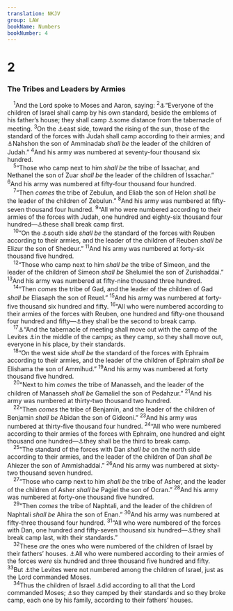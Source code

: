 ```yaml
---
translation: NKJV
group: LAW
bookName: Numbers 
bookNumber: 4
---
```


<div class="title"><h1>2</h1><h3>The Tribes and Leaders by Armies</h3></div>
<span class="verse dan_2_1"> <sup>1</sup>And the Lord spoke to Moses and Aaron, saying: </span>
<span class="verse dan_2_2"><sup>2</sup><a data-toggle="tooltip" data-placement="bottom" title="Num. 1:52; 24:2">⚓</a>“Everyone of the children of Israel shall camp by his own standard, beside the emblems of his father’s house; they shall camp <a data-toggle="tooltip" data-placement="bottom" title="Josh. 3:4">⚓</a>some distance from the tabernacle of meeting. </span>
<span class="verse dan_2_3"><sup>3</sup>On the <a data-toggle="tooltip" data-placement="bottom" title="Num. 10:5">⚓</a>east side, toward the rising of the sun, those of the standard of the forces with Judah shall camp according to their armies; and <a data-toggle="tooltip" data-placement="bottom" title="Num. 1:7; 7:12; 10:14; Ruth 4:20; 1 Chr. 2:10; Matt. 1:4; Luke 3:32, 33">⚓</a>Nahshon the son of Amminadab <i>shall</i> <i>be</i> the leader of the children of Judah.” </span>
<span class="verse dan_2_4"><sup>4</sup>And his army was numbered at seventy-four thousand six hundred.<br/></span>
<span class="verse dan_2_5"> <sup>5</sup>“Those who camp next to him <i>shall</i> <i>be</i> the tribe of Issachar, and Nethanel the son of Zuar <i>shall</i> <i>be</i> the leader of the children of Issachar.” </span>
<span class="verse dan_2_6"><sup>6</sup>And his army was numbered at fifty-four thousand four hundred.<br/></span>
<span class="verse dan_2_7"> <sup>7</sup>“Then <i>comes</i> the tribe of Zebulun, and Eliab the son of Helon <i>shall</i> <i>be</i> the leader of the children of Zebulun.” </span>
<span class="verse dan_2_8"><sup>8</sup>And his army was numbered at fifty-seven thousand four hundred. </span>
<span class="verse dan_2_9"><sup>9</sup>“All who were numbered according to their armies of the forces with Judah, one hundred and eighty-six thousand four hundred—<a data-toggle="tooltip" data-placement="bottom" title="Num. 10:14">⚓</a>these shall break camp first.<br/></span>
<span class="verse dan_2_10"> <sup>10</sup>“On the <a data-toggle="tooltip" data-placement="bottom" title="Num. 10:6">⚓</a>south side <i>shall</i> <i>be</i> the standard of the forces with Reuben according to their armies, and the leader of the children of Reuben <i>shall</i> <i>be</i> Elizur the son of Shedeur.” </span>
<span class="verse dan_2_11"><sup>11</sup>And his army was numbered at forty-six thousand five hundred.<br/></span>
<span class="verse dan_2_12"> <sup>12</sup>“Those who camp next to him <i>shall</i> <i>be</i> the tribe of Simeon, and the leader of the children of Simeon <i>shall</i> <i>be</i> Shelumiel the son of Zurishaddai.” </span>
<span class="verse dan_2_13"><sup>13</sup>And his army was numbered at fifty-nine thousand three hundred.<br/></span>
<span class="verse dan_2_14"> <sup>14</sup>“Then <i>comes</i> the tribe of Gad, and the leader of the children of Gad <i>shall</i> <i>be</i> Eliasaph the son of Reuel.” </span>
<span class="verse dan_2_15"><sup>15</sup>And his army was numbered at forty-five thousand six hundred and fifty. </span>
<span class="verse dan_2_16"><sup>16</sup>“All who were numbered according to their armies of the forces with Reuben, one hundred and fifty-one thousand four hundred and fifty—<a data-toggle="tooltip" data-placement="bottom" title="Num. 10:18">⚓</a>they shall be the second to break camp.<br/></span>
<span class="verse dan_2_17"> <sup>17</sup><a data-toggle="tooltip" data-placement="bottom" title="Num. 10:17, 21">⚓</a>“And the tabernacle of meeting shall move out with the camp of the Levites <a data-toggle="tooltip" data-placement="bottom" title="Num. 1:53">⚓</a>in the middle of the camps; as they camp, so they shall move out, everyone in his place, by their standards.<br/></span>
<span class="verse dan_2_18"> <sup>18</sup>“On the west side <i>shall</i> <i>be</i> the standard of the forces with Ephraim according to their armies, and the leader of the children of Ephraim <i>shall</i> <i>be</i> Elishama the son of Ammihud.” </span>
<span class="verse dan_2_19"><sup>19</sup>And his army was numbered at forty thousand five hundred.<br/></span>
<span class="verse dan_2_20"> <sup>20</sup>“Next to him <i>comes</i> the tribe of Manasseh, and the leader of the children of Manasseh <i>shall</i> <i>be</i> Gamaliel the son of Pedahzur.” </span>
<span class="verse dan_2_21"><sup>21</sup>And his army was numbered at thirty-two thousand two hundred.<br/></span>
<span class="verse dan_2_22"> <sup>22</sup>“Then <i>comes</i> the tribe of Benjamin, and the leader of the children of Benjamin <i>shall</i> <i>be</i> Abidan the son of Gideoni.” </span>
<span class="verse dan_2_23"><sup>23</sup>And his army was numbered at thirty-five thousand four hundred. </span>
<span class="verse dan_2_24"><sup>24</sup>“All who were numbered according to their armies of the forces with Ephraim, one hundred and eight thousand one hundred—<a data-toggle="tooltip" data-placement="bottom" title="Num. 10:22">⚓</a>they shall be the third to break camp.<br/></span>
<span class="verse dan_2_25"> <sup>25</sup>“The standard of the forces with Dan <i>shall</i> <i>be</i> on the north side according to their armies, and the leader of the children of Dan <i>shall</i> <i>be</i> Ahiezer the son of Ammishaddai.” </span>
<span class="verse dan_2_26"><sup>26</sup>And his army was numbered at sixty-two thousand seven hundred.<br/></span>
<span class="verse dan_2_27"> <sup>27</sup>“Those who camp next to him <i>shall</i> <i>be</i> the tribe of Asher, and the leader of the children of Asher <i>shall</i> <i>be</i> Pagiel the son of Ocran.” </span>
<span class="verse dan_2_28"><sup>28</sup>And his army was numbered at forty-one thousand five hundred.<br/></span>
<span class="verse dan_2_29"> <sup>29</sup>“Then <i>comes</i> the tribe of Naphtali, and the leader of the children of Naphtali <i>shall</i> <i>be</i> Ahira the son of Enan.” </span>
<span class="verse dan_2_30"><sup>30</sup>And his army was numbered at fifty-three thousand four hundred. </span>
<span class="verse dan_2_31"><sup>31</sup>“All who were numbered of the forces with Dan, one hundred and fifty-seven thousand six hundred—<a data-toggle="tooltip" data-placement="bottom" title="Num. 10:25">⚓</a>they shall break camp last, with their standards.”<br/></span>
<span class="verse dan_2_32"> <sup>32</sup>These <i>are</i> the ones who were numbered of the children of Israel by their fathers’ houses. <a data-toggle="tooltip" data-placement="bottom" title="Ex. 38:26; Num. 1:46; 11:21">⚓</a>All who were numbered according to their armies of the forces <i>were</i> six hundred and three thousand five hundred and fifty. </span>
<span class="verse dan_2_33"><sup>33</sup>But <a data-toggle="tooltip" data-placement="bottom" title="Num. 1:47; 26:57–62">⚓</a>the Levites were not numbered among the children of Israel, just as the Lord commanded Moses.<br/></span>
<span class="verse dan_2_34"> <sup>34</sup>Thus the children of Israel <a data-toggle="tooltip" data-placement="bottom" title="Num. 1:54">⚓</a>did according to all that the Lord commanded Moses; <a data-toggle="tooltip" data-placement="bottom" title="Num. 24:2, 5, 6">⚓</a>so they camped by their standards and so they broke camp, each one by his family, according to their fathers’ houses.<br/></span>
